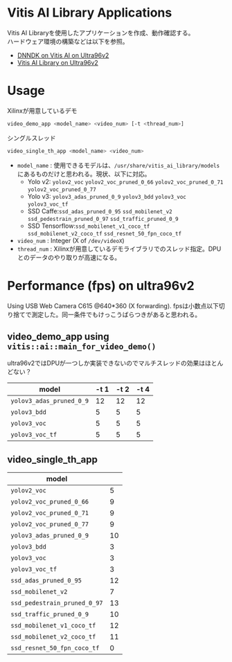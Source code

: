 # Vitis AI Library Applications

Vitis AI Libraryを使用したアプリケーションを作成、動作確認する。  
ハードウェア環境の構築などは以下を参照。

* [DNNDK on Vitis AI on Ultra96v2](https://qiita.com/nv-h/items/7525c9319087a3f51755)
* [Vitis AI Library on Ultra96v2](https://qiita.com/nv-h/items/8f3b05e4e47928718992)

# Usage

Xilinxが用意しているデモ

```sh
video_demo_app <model_name> <video_num> [-t <thread_num>]
```

シングルスレッド

```sh
video_single_th_app <model_name> <video_num>
```


* `model_name` : 使用できるモデルは、`/usr/share/vitis_ai_library/models`にあるものだけと思われる。現状、以下に対応。  
    + Yolo v2: `yolov2_voc` `yolov2_voc_pruned_0_66` `yolov2_voc_pruned_0_71` `yolov2_voc_pruned_0_77`
    + Yolo v3: `yolov3_adas_pruned_0_9` `yolov3_bdd` `yolov3_voc` `yolov3_voc_tf`
    + SSD Caffe:`ssd_adas_pruned_0_95` `ssd_mobilenet_v2` `ssd_pedestrain_pruned_0_97` `ssd_traffic_pruned_0_9`
    + SSD Tensorflow:`ssd_mobilenet_v1_coco_tf` `ssd_mobilenet_v2_coco_tf` `ssd_resnet_50_fpn_coco_tf`
* `video_num` : Integer (X of `/dev/videoX`)
* `thread_num` : Xilinxが用意しているデモライブラリでのスレッド指定。DPUとのデータのやり取りが高速になる。


# Performance (fps) on ultra96v2

Using USB Web Camera C615 @640*360 (X forwarding).
fpsは小数点以下切り捨てで測定した。同一条件でもけっこうばらつきがあると思われる。


## video_demo_app using `vitis::ai::main_for_video_demo()`

ultra96v2ではDPUが一つしか実装できないのでマルチスレッドの効果はほとんどない？

|          model           | -t 1 | -t 2 | -t 4 |
|--------------------------|------|------|------|
| `yolov3_adas_pruned_0_9` |   12 |   12 |   12 |
| `yolov3_bdd`             |    5 |    5 |    5 |
| `yolov3_voc`             |    5 |    5 |    5 |
| `yolov3_voc_tf`          |    5 |    5 |    5 |

## video_single_th_app

|            model             |    |
|------------------------------|----|
| `yolov2_voc`                 |  5 |
| `yolov2_voc_pruned_0_66`     |  9 |
| `yolov2_voc_pruned_0_71`     |  9 |
| `yolov2_voc_pruned_0_77`     |  9 |
| `yolov3_adas_pruned_0_9`     | 10 |
| `yolov3_bdd`                 |  3 |
| `yolov3_voc`                 |  3 |
| `yolov3_voc_tf`              |  3 |
| `ssd_adas_pruned_0_95`       | 12 |
| `ssd_mobilenet_v2`           |  7 |
| `ssd_pedestrain_pruned_0_97` | 13 |
| `ssd_traffic_pruned_0_9`     | 10 |
| `ssd_mobilenet_v1_coco_tf`   | 12 |
| `ssd_mobilenet_v2_coco_tf`   | 11 |
| `ssd_resnet_50_fpn_coco_tf`  |  0 |
